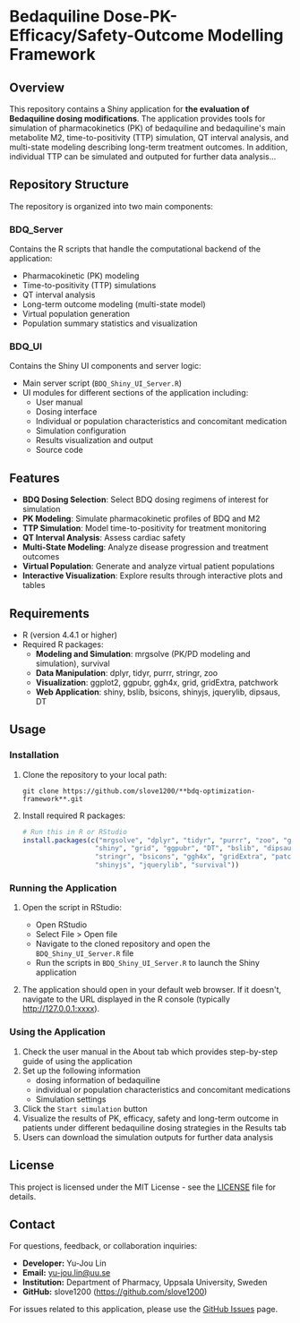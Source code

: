 # Bedaquiline Dose-PK-Efficacy/Safety-Outcome Modelling Framework

## Overview
This repository contains a Shiny application for **the evaluation of Bedaquiline dosing modifications**. 
The application provides tools for simulation of pharmacokinetics (PK) of bedaquiline and bedaquiline's main metabolite M2, time-to-positivity (TTP) simulation, QT interval analysis, 
and multi-state modeling describing long-term treatment outcomes. In addition, individual TTP can be simulated and outputed for further data analysis...

## Repository Structure
The repository is organized into two main components:

### BDQ_Server
Contains the R scripts that handle the computational backend of the application:
- Pharmacokinetic (PK) modeling
- Time-to-positivity (TTP) simulations
- QT interval analysis
- Long-term outcome modeling (multi-state model)
- Virtual population generation
- Population summary statistics and visualization

### BDQ_UI
Contains the Shiny UI components and server logic:
- Main server script (`BDQ_Shiny_UI_Server.R`)
- UI modules for different sections of the application including:
  - User manual
  - Dosing interface
  - Individual or population characteristics and concomitant medication
  - Simulation configuration
  - Results visualization and output
  - Source code

## Features
- **BDQ Dosing Selection**: Select BDQ dosing regimens of interest for simulation
- **PK Modeling**: Simulate pharmacokinetic profiles of BDQ and M2
- **TTP Simulation**: Model time-to-positivity for treatment monitoring
- **QT Interval Analysis**: Assess cardiac safety
- **Multi-State Modeling**: Analyze disease progression and treatment outcomes
- **Virtual Population**: Generate and analyze virtual patient populations
- **Interactive Visualization**: Explore results through interactive plots and tables

## Requirements
- R (version 4.4.1 or higher)
- Required R packages:
  - **Modeling and Simulation**: mrgsolve (PK/PD modeling and simulation), survival
  - **Data Manipulation**: dplyr, tidyr, purrr, stringr, zoo
  - **Visualization**: ggplot2, ggpubr, ggh4x, grid, gridExtra, patchwork
  - **Web Application**: shiny, bslib, bsicons, shinyjs, jquerylib, dipsaus, DT

## Usage
### Installation
1. Clone the repository to your local path:
   ```
   git clone https://github.com/slove1200/**bdq-optimization-framework**.git
   ```

2. Install required R packages:
   ```R
   # Run this in R or RStudio
   install.packages(c("mrgsolve", "dplyr", "tidyr", "purrr", "zoo", "ggplot2", 
                     "shiny", "grid", "ggpubr", "DT", "bslib", "dipsaus", 
                     "stringr", "bsicons", "ggh4x", "gridExtra", "patchwork", 
                     "shinyjs", "jquerylib", "survival"))
   ```

### Running the Application
1. Open the script in RStudio:
   - Open RStudio
   - Select File > Open file
   - Navigate to the cloned repository and open the `BDQ_Shiny_UI_Server.R` file
   - Run the scripts in `BDQ_Shiny_UI_Server.R` to launch the Shiny application

2. The application should open in your default web browser. If it doesn't, navigate to the URL displayed in the R console (typically http://127.0.0.1:xxxx).

### Using the Application
1. Check the user manual in the About tab which provides step-by-step guide of using the application
2. Set up the following information
   - dosing information of bedaquiline
   - individual or population characteristics and concomitant medications
   - Simulation settings
4. Click the `Start simulation` button
5. Visualize the results of PK, efficacy, safety and long-term outcome in patients under different bedaquiline dosing strategies in the Results tab
6. Users can download the simulation outputs for further data analysis

## License
This project is licensed under the MIT License - see the [LICENSE](LICENSE) file for details.

## Contact
For questions, feedback, or collaboration inquiries:

- **Developer:** Yu-Jou Lin
- **Email:** yu-jou.lin@uu.se
- **Institution:** Department of Pharmacy, Uppsala University, Sweden
- **GitHub:** slove1200 (https://github.com/slove1200)

For issues related to this application, please use the [GitHub Issues](https://github.com/slove1200/**bdq-optimization-framework**/issues) page. 
